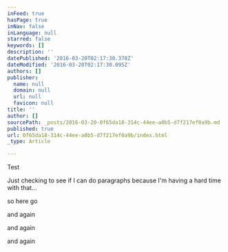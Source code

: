 ```yaml
---
inFeed: true
hasPage: true
inNav: false
inLanguage: null
starred: false
keywords: []
description: ''
datePublished: '2016-03-20T02:17:30.378Z'
dateModified: '2016-03-20T02:17:30.095Z'
authors: []
publisher:
  name: null
  domain: null
  url: null
  favicon: null
title: ''
author: []
sourcePath: _posts/2016-03-20-0f65da18-314c-44ee-a0b5-d7f217ef0a9b.md
published: true
url: 0f65da18-314c-44ee-a0b5-d7f217ef0a9b/index.html
_type: Article

---
```

Test

Just checking to see if I can do paragraphs because I'm having a hard time with that...

so here go

and again

and again

and again